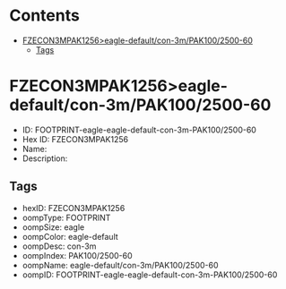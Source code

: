 



Contents
========

* [FZECON3MPAK1256>eagle-default/con-3m/PAK100/2500-60](#fzecon3mpak1256eagle-defaultcon-3mpak1002500-60)
	* [Tags](#tags)

# FZECON3MPAK1256>eagle-default/con-3m/PAK100/2500-60

- ID: FOOTPRINT-eagle-eagle-default-con-3m-PAK100/2500-60
- Hex ID: FZECON3MPAK1256
- Name: 
- Description: 

## Tags

- hexID: FZECON3MPAK1256
- oompType: FOOTPRINT
- oompSize: eagle
- oompColor: eagle-default
- oompDesc: con-3m
- oompIndex: PAK100/2500-60
- oompName: eagle-default/con-3m/PAK100/2500-60
- oompID: FOOTPRINT-eagle-eagle-default-con-3m-PAK100/2500-60
